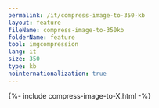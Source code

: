 ```yaml
---
permalink: /it/compress-image-to-350-kb
layout: feature
fileName: compress-image-to-350kb
folderName: feature
tool: imgcompression
lang: it
size: 350
type: kb
nointernationalization: true
---
```

{%- include compress-image-to-X.html -%}       
